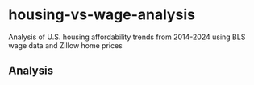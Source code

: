 # housing-vs-wage-analysis
Analysis of U.S. housing affordability trends from 2014-2024 using BLS wage data and Zillow home prices

## Analysis
